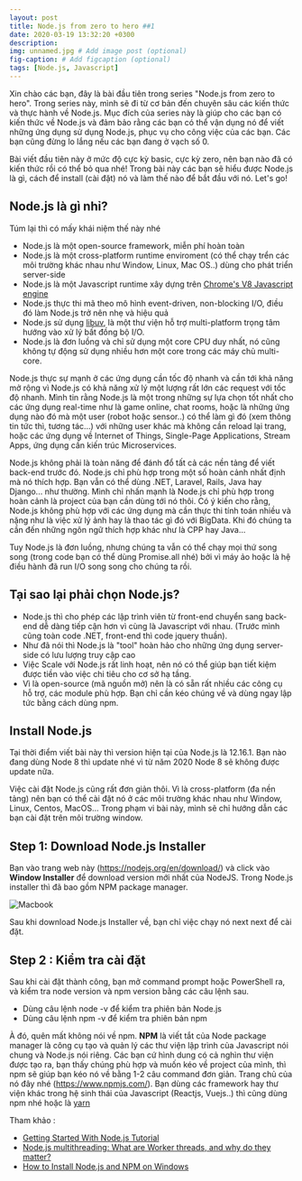 ```yaml
---
layout: post
title: Node.js from zero to hero ##1
date: 2020-03-19 13:32:20 +0300
description: 
img: unnamed.jpg # Add image post (optional)
fig-caption: # Add figcaption (optional)
tags: [Node.js, Javascript]
---
```


Xin chào các bạn, đây là bài đầu tiên trong series "Node.js from zero to hero". 
Trong series này, mình sẽ đi từ cơ bản đến chuyên sâu các kiến thức và thực hành về Node.js. 
Mục đích của series này là giúp cho các bạn có kiến thức về Node.js và đảm bảo rằng các bạn có thể vận dụng nó để viết những ứng dụng sử dụng Node.js, phục vụ cho công việc của các bạn.
Các bạn cũng đừng lo lắng nếu các bạn đang ở vạch số 0.

Bài viết đầu tiên này ở mức độ cực kỳ basic, cực kỳ zero, nên bạn nào đã có kiến thức rồi có thể bỏ qua nhé!
Trong bài này các bạn sẽ hiểu được Node.js là gì, cách để install (cài đặt) nó và làm thế nào để bắt đầu với nó. Let's go!

## Node.js là gì nhỉ?
Túm lại thì có mấy khái niệm thế này nhé
  * Node.js là một open-source framework, miễn phí hoàn toàn
  * Node.js là một cross-platform runtime enviroment (có thể chạy trển các môi trường khác nhau như Window, Linux, Mac OS..) dùng cho phát triển server-side
  * Node.js là một Javascript runtime xây dựng trên [Chrome's V8 Javascript engine](https://en.wikipedia.org/wiki/V8_%28JavaScript_engine%29)
  * Node.js thực thi mã theo mô hình event-driven, non-blocking I/O, điều đó làm Node.js trở nên nhẹ và hiệu quả
  * Node.js sử dụng [libuv](https://github.com/libuv/libuv), là một thư viện hỗ trợ multi-platform trọng tâm hướng vào xử lý bất đồng bộ I/O.
  * Node.js là đơn luồng và chỉ sử dụng một core CPU duy nhất, nó cũng không tự động sử dụng nhiều hơn một core trong các máy chủ multi-core.

Node.js thực sự mạnh ở các ứng dụng cần tốc độ nhanh và cần tới khả năng mở rộng vì Node.js có khả năng xử lý một lượng rất lớn các request với tốc độ nhanh. Mình tin rằng Node.js là một trong những sự lựa chọn tốt nhất cho các ứng dụng real-time như là game online, chat rooms, hoặc là những ứng dụng nào đó mà một user (robot hoặc sensor..) có thể làm gì đó (xem thông tin tức thì, tương tác...) với những user khác mà không cần reload lại trang, hoặc các ứng dụng về Internet of Things, Single-Page Applications, Stream Apps, ứng dụng cần kiến trúc Microservices.

Node.js không phải là toàn năng để đánh đổ tất cả các nền tảng để viết back-end trước đó. Node.js chỉ phù hợp trong một số hoàn cảnh nhất định mà nó thích hợp. Bạn vẫn có thể dùng .NET, Laravel, Rails, Java hay Django... như thường. Mình chỉ nhấn mạnh là Node.js chỉ phù hợp trong hoàn cảnh là project của bạn cần dùng tới nó thôi. Có ý kiến cho rằng, Node.js không phù hợp với các ứng dụng mà cần thực thi tính toán nhiều và nặng như là việc xử lý ảnh hay là thao tác gì đó với BigData. Khi đó chúng ta cần đến những ngôn ngữ thích hợp khác như là CPP hay Java...

Tuy Node.js là đơn luồng, nhưng chúng ta vẫn có thể chạy mọi thứ song song (trong code bạn có thể dùng Promise.all nhé) bởi vì máy ảo hoặc là hệ điều hành đã run I/O song song cho chúng ta rồi. 

## Tại sao lại phải chọn Node.js?
  * Node.js thì cho phép các lập trình viên từ front-end chuyển sang back-end dễ dàng tiếp cận hơn vì cùng là Javascript với nhau. (Trước mình cũng toàn code .NET, front-end thì code jquery thuần).
  * Như đã nói thì Node.js là "tool" hoàn hảo cho những ứng dụng server-side có lưu lượng truy cập cao
  * Việc Scale với Node.js rất linh hoạt, nên nó có thể giúp bạn tiết kiệm được tiền vào việc chi tiêu cho cơ sở hạ tầng.
  * Vì là open-source (mã nguồn mở) nên là có sẵn rất nhiều các công cụ hỗ trợ, các module phù hợp. Bạn chỉ cần kéo chúng về và dùng ngay lập tức bằng cách dùng npm.
  
## Install Node.js

Tại thời điểm viết bài này thì version hiện tại của Node.js là 12.16.1. Bạn nào đang dùng Node 8 thì update nhé vì từ năm 2020 Node 8 sẽ không được update nữa.

Việc cài đặt Node.js cũng rất đơn giản thôi. Vì là cross-platform (đa nền tảng) nên bạn có thể cài đặt nó ở các môi trường khác nhau như Window, Linux, Centos, MacOS... Trong phạm vi bài này, mình sẽ chỉ hướng dẫn các bạn cài đặt trên môi trường window. 

## Step 1: Download Node.js Installer
Bạn vào trang web này (https://nodejs.org/en/download/) và click vào **Window Installer** để download version mới nhất của NodeJS.
Trong Node.js installer thì đã bao gồm NPM package manager.

![Macbook](https://phoenixnap.com/kb/wp-content/uploads/2019/06/donwload-nodejs-installer-windows-1.png)

Sau khi download Node.js Installer về, bạn chỉ việc chạy nó next next để cài đặt.

## Step 2 : Kiểm tra cài đặt
Sau khi cài đặt thành công, bạn mở command prompt hoặc PowerShell ra, và kiểm tra node version và npm version bằng các câu lệnh sau.

* Dùng câu lệnh node -v để kiểm tra phiên bản Node.js
* Dùng câu lệnh npm -v để kiểm tra phiên bản npm

À đó, quên mất không nói về npm. **NPM** là viết tắt của Node package manager là công cụ tạo và quản lý các thư viện lập trình của Javascript nói chung và Node.js nói riêng. Các bạn cứ hình dung có cả nghìn thư viện được tạo ra, bạn thấy chúng phù hợp và muốn kéo về project của mình, thì npm sẽ giúp bạn kéo nó về bằng 1-2 câu command đơn giản. Trang chủ của nó đây nhé (https://www.npmjs.com/).
Bạn dùng các framework hay thư viện khác trong hệ sinh thái của Javascript (Reactjs, Vuejs..) thì cũng dùng npm nhé hoặc là [yarn](https://yarnpkg.com/)

Tham khảo : 
 - [Getting Started With Node.js Tutorial](https://blog.risingstack.com/node-hero-tutorial-getting-started-with-node-js/)
 - [Node.js multithreading: What are Worker threads, and why do they matter?](https://blog.logrocket.com/node-js-multithreading-what-are-worker-threads-and-why-do-they-matter-48ab102f8b10/)
 - [How to Install Node.js and NPM on Windows](https://phoenixnap.com/kb/install-node-js-npm-on-windows)
